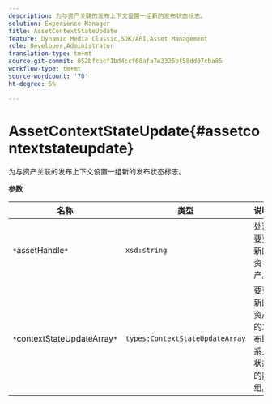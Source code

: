 ```yaml
---
description: 为与资产关联的发布上下文设置一组新的发布状态标志。
solution: Experience Manager
title: AssetContextStateUpdate
feature: Dynamic Media Classic,SDK/API,Asset Management
role: Developer,Administrator
translation-type: tm+mt
source-git-commit: 052bfcbcf1bd4ccf60afa7e3325bf58dd07cba85
workflow-type: tm+mt
source-wordcount: '70'
ht-degree: 5%

---
```



# AssetContextStateUpdate{#assetcontextstateupdate}

为与资产关联的发布上下文设置一组新的发布状态标志。

**参数**

| 名称 | 类型 | 说明 |
|---|---|---|
| `*`assetHandle`*` | `xsd:string` | 处理要更新的资产。 |
| `*`contextStateUpdateArray`*` | `types:ContextStateUpdateArray` | 要更新的资产的发布联系人状态的数组。 |

